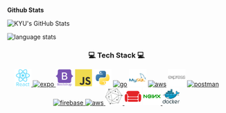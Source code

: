 <strong>Github Stats</strong>

![KYU's GitHub Stats](https://github-readme-stats.vercel.app/api?username=jhikyuinn&include_all_commits=true&show_icons=true&theme=highcontrast)
  
![language stats](https://github-readme-stats.vercel.app/api/top-langs/?username=jhikyuinn&layout=compact&langs_count=8&exclude_repo=flash-experiments&theme=highcontrast)




<h3 align="center">💻 Tech Stack 💻</h3>

<p align="center"> 
<a href="https://reactjs.org/" target="_blank" rel="noreferrer"> <img src="https://github.com/devicons/devicon/blob/master/icons/react/react-original-wordmark.svg" alt="aws" width="40" height="40"/> </a> 
<a href="https://expo.dev/" target="_blank" rel="noreferrer"> <img src="https://www.vectorlogo.zone/logos/expoio/expoio-icon.svg" alt="expo" width="40" height="40"/> </a>
<a href="https://getbootstrap.com" target="_blank" rel="noreferrer"> <img src="https://raw.githubusercontent.com/devicons/devicon/master/icons/bootstrap/bootstrap-plain-wordmark.svg" alt="bootstrap" width="40" height="40"/></a>
<a href="https://developer.mozilla.org/en-US/docs/Web/JavaScript" target="_blank" rel="noreferrer"> <img src="https://raw.githubusercontent.com/devicons/devicon/master/icons/javascript/javascript-original.svg" alt="javascript" width="40" height="40"/></a> 
<a href="https://go.dev/" target="_blank" rel="noreferrer"> <img src="https://raw.githubusercontent.com/devicons/devicon/master/icons/python/python-original.svg" alt="python" width="40" height="40"/></a>
<a href="https://www.python.org" target="_blank" rel="noreferrer"> <img src="https://www.vectorlogo.zone/logos/golang/golang-icon.svg" alt="go" width="40" height="40"/></a>
<a href="https://www.mysql.com/" target="_blank" rel="noreferrer"> <img src="https://raw.githubusercontent.com/devicons/devicon/master/icons/mysql/mysql-original-wordmark.svg" alt="mysql" width="40" height="40"/></a>
<a href="https://www.mongodb.com/" target="_blank" rel="noreferrer"> <img src="https://avatars.githubusercontent.com/u/45120?s=200&v=4" alt="aws" width="40" height="40"/></a>
<a href="https://expressjs.com/" target="_blank" rel="noreferrer"> <img src="https://github.com/devicons/devicon/blob/master/icons/express/express-original-wordmark.svg" alt="aws" width="40" height="40"/></a> 
<a href="https://postman.com" target="_blank" rel="noreferrer"> <img src="https://www.vectorlogo.zone/logos/getpostman/getpostman-icon.svg" alt="postman" width="40" height="40"/> </a>
<a href="https://firebase.google.com/" target="_blank" rel="noreferrer"> <img src="https://www.vectorlogo.zone/logos/firebase/firebase-icon.svg" alt="firebase" width="40" height="40"/> </a>
<a href="https://ethereum.org" target="_blank" rel="noreferrer"> <img src="https://github.com/ErikThiart/cryptocurrency-icons/blob/master/icons/ethereum.png" alt="aws" width="40" height="40"/> </a>
<a href="https://www.hyperledger.org/" target="_blank" rel="noreferrer"> <img src="https://github.com/sithukaungset/sithukaungset/blob/main/hyperledger-removebg-preview.png" alt="aws" width="40" height="40"/> </a>
<a href="https://couchdb.apache.org/" target="_blank" rel="noreferrer"> <img src="https://raw.githubusercontent.com/devicons/devicon/0d6c64dbbf311879f7d563bfc3ccf559f9ed111c/icons/couchdb/couchdb-original.svg" alt="couchdb" width="40" height="40"/></a> 
<a href="https://www.nginx.com" target="_blank" rel="noreferrer"> <img src="https://raw.githubusercontent.com/devicons/devicon/master/icons/nginx/nginx-original.svg" alt="nginx" width="40" height="40"/> </a> 
<a href="https://www.docker.com/" target="_blank" rel="noreferrer"> <img src="https://raw.githubusercontent.com/devicons/devicon/master/icons/docker/docker-original-wordmark.svg" alt="docker" width="40" height="40"/> </a>
</p>
